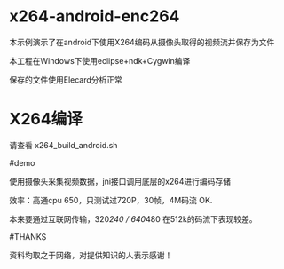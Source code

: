 # x264-android-enc264


本示例演示了在android下使用X264编码从摄像头取得的视频流并保存为文件

本工程在Windows下使用eclipse+ndk+Cygwin编译

保存的文件使用Elecard分析正常


# X264编译

请查看 x264_build_android.sh 


#demo

使用摄像头采集视频数据，jni接口调用底层的x264进行编码存储

效率：高通cpu 650，只测试过720P，30帧，4M码流 OK.

本来要通过互联网传输，320*240 / 640*480  在512k的码流下表现较差。



#THANKS

资料均取之于网络，对提供知识的人表示感谢！
